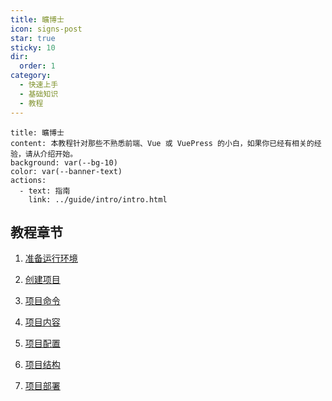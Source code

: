 ```yaml
---
title: 曠博士
icon: signs-post
star: true
sticky: 10
dir:
  order: 1
category:
  - 快速上手
  - 基础知识
  - 教程
---
```


```component VPBanner
title: 曠博士
content: 本教程针对那些不熟悉前端、Vue 或 VuePress 的小白，如果你已经有相关的经验，请从介绍开始。
background: var(--bg-10)
color: var(--banner-text)
actions:
  - text: 指南
    link: ../guide/intro/intro.html
```

## 教程章节

1. [准备运行环境](env.md)

1. [创建项目](create.md)

1. [项目命令](command.md)

1. [项目内容](content.md)

1. [项目配置](config.md)

1. [项目结构](structure.md)

1. [项目部署](deploy.md)
